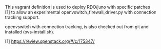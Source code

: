 This vagrant definition is used to deploy RDO/juno with
specific patches [1] to allow an experimental openvswitch_firewall_driver.py
with connection tracking support.

openvswitch with connection tracking, is also checked out from
git and installed (ovs-install.sh).

[1] https://review.openstack.org/#/c/175347/

